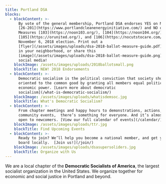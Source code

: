 ```yaml
---
title: Portland DSA
blocks:
  - blockContent: >-
      By vote of the general membership, Portland DSA endorses YES on Measure
      [26-201](https://www.portlandcleanenergyinitiative.com/) and NO on
      Measures [103](https://noon103.org/), [104](https://noon104.org/),
      [105](https://orunited.org/), and [106](https://nocutstocare.com/) for the
      November 6, 2018 election. Print out a
      [flyer](/assets/images/uploads/dsa-2018-ballot-measure-guide.pdf) to post
      in your neighborhood, or share this
      [image](/assets/images/uploads/dsa-2018-ballot-measure-guide.png) on
      social media!
    blockImage: /assets/images/uploads/2018ballotsmall.png
    blockTitle: NEW! 2018 Endorsements
  - blockContent: >-
      Democratic socialism is the political conviction that society should be
      oriented to the common good by granting all members equal political and
      economic power. [Learn more about democratic
      socialism](/what-is-democratic-socialism/)
    blockImage: /assets/images/uploads/whatisdemsoc.jpg
    blockTitle: What's Democratic Socialism?
  - blockContent: >-
      From chapter meetings and happy hours to demonstrations, actions, and
      community events,  there’s something for everyone. And it’s almost all
      open to newcomers. [View our full calendar of events](/calendar/)
    blockImage: /assets/images/uploads/ttr.jpg
    blockTitle: Find Upcoming Events
  - blockContent: >-
      Ready to join? We’ll help you become a national member, and get you on
      board locally.  [Join us!](/join/)
    blockImage: /assets/images/uploads/dsasupersoliders.jpg
    blockTitle: Organize with Us
---
```

We are a local chapter of the **Democratic Socialists of America**, the largest socialist organization in the United States. We organize together for economic and social justice in Portland and beyond.
